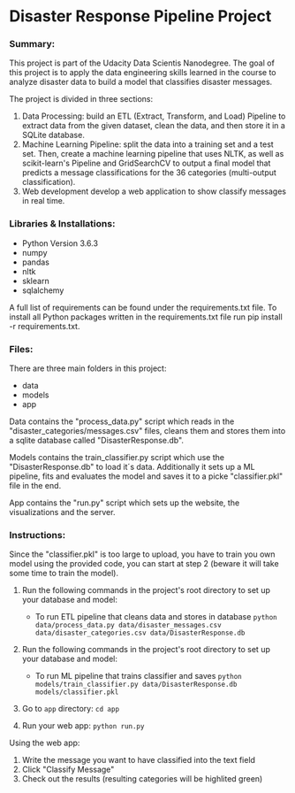 # Disaster Response Pipeline Project

### Summary:
This project is part of the Udacity Data Scientis Nanodegree. The goal of this project is to apply the data engineering skills learned in the course to analyze disaster data to build a model that classifies disaster messages. 

The project is divided in three sections:
1. Data Processing: build an ETL (Extract, Transform, and Load) Pipeline to extract data from the given dataset, clean the data, and then store it in a SQLite database.
2. Machine Learning Pipeline: split the data into a training set and a test set. Then, create a machine learning pipeline that uses NLTK, as well as scikit-learn's Pipeline and GridSearchCV to output a final model that predicts a message classifications for the 36 categories (multi-output classification).
3. Web development develop a web application to show classify messages in real time.

### Libraries & Installations:
- Python Version 3.6.3
- numpy
- pandas
- nltk
- sklearn
- sqlalchemy

A full list of requirements can be found under the requirements.txt file. 
To install all Python packages written in the requirements.txt file run pip install -r requirements.txt.

### Files:
There are three main folders in this project:
- data
- models
- app

Data contains the "process_data.py" script which reads in the "disaster_categories/messages.csv" files, cleans them and stores them into a sqlite database called "DisasterResponse.db".

Models contains the train_classifier.py script which use the "DisasterResponse.db" to load it´s data. Additionally it sets up a ML pipeline, fits and evaluates the model and saves it to a picke "classifier.pkl" file in the end. 

App contains the "run.py" script which sets up the website, the visualizations and the server.

### Instructions:
Since the "classifier.pkl" is too large to upload, you have to train you own model using the provided code, you can start at step 2 (beware it will take some time to train the model).

1. Run the following commands in the project's root directory to set up your database and model:
    - To run ETL pipeline that cleans data and stores in database
        `python data/process_data.py data/disaster_messages.csv data/disaster_categories.csv data/DisasterResponse.db`
        
2. Run the following commands in the project's root directory to set up your database and model:
    - To run ML pipeline that trains classifier and saves
        `python models/train_classifier.py data/DisasterResponse.db models/classifier.pkl`
        
3. Go to `app` directory: `cd app`

4. Run your web app: `python run.py`

Using the web app:
1. Write the message you want to have classified into the text field 
2. Click "Classify Message" 
3. Check out the results (resulting categories will be highlited green)


